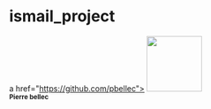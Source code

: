 # ismail_project
a href="https://github.com/pbellec">
   <img src="https://avatars.githubusercontent.com/u/1670887?v=4?s=100" width="100px;" alt=""/>
   <br /><sub><b>Pierre bellec</b></sub>
</a>
